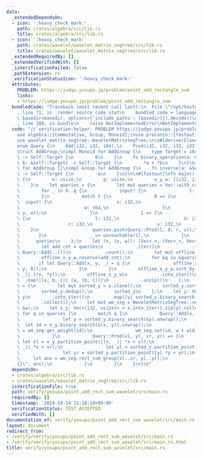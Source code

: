 ```yaml
---
data:
  _extendedDependsOn:
  - icon: ':heavy_check_mark:'
    path: crates/algebra/src/lib.rs
    title: crates/algebra/src/lib.rs
  - icon: ':heavy_check_mark:'
    path: crates/wavelet/wavelet_matrix_segtree/src/lib.rs
    title: crates/wavelet/wavelet_matrix_segtree/src/lib.rs
  _extendedRequiredBy: []
  _extendedVerifiedWith: []
  _isVerificationFailed: false
  _pathExtension: rs
  _verificationStatusIcon: ':heavy_check_mark:'
  attributes:
    PROBLEM: https://judge.yosupo.jp/problem/point_add_rectangle_sum
    links:
    - https://judge.yosupo.jp/problem/point_add_rectangle_sum
  bundledCode: "Traceback (most recent call last):\n  File \"/opt/hostedtoolcache/Python/3.10.15/x64/lib/python3.10/site-packages/onlinejudge_verify/documentation/build.py\"\
    , line 71, in _render_source_code_stat\n    bundled_code = language.bundle(stat.path,\
    \ basedir=basedir, options={'include_paths': [basedir]}).decode()\n  File \"/opt/hostedtoolcache/Python/3.10.15/x64/lib/python3.10/site-packages/onlinejudge_verify/languages/rust.py\"\
    , line 288, in bundle\n    raise NotImplementedError\nNotImplementedError\n"
  code: "// verification-helper: PROBLEM https://judge.yosupo.jp/problem/point_add_rectangle_sum\n\
    use algebra::{Commutative, Group, Monoid};\nuse proconio::{fastout, input};\n\
    use wavelet_matrix_segtree::WaveletMatrixSegTree;\n\n#[derive(Clone, Copy, Debug)]\n\
    enum Query {\n    Add(i32, i32, i64),\n    Prod(i32, i32, i32, i32),\n}\n\n#[derive(Debug)]\n\
    struct AddGroup;\nimpl Monoid for AddGroup {\n    type Target = i64;\n    fn id_element()\
    \ -> Self::Target {\n        0\n    }\n    fn binary_operation(a: &Self::Target,\
    \ b: &Self::Target) -> Self::Target {\n        *a + *b\n    }\n}\nimpl Commutative\
    \ for AddGroup {}\nimpl Group for AddGroup {\n    fn inverse(a: &Self::Target)\
    \ -> Self::Target {\n        -a\n    }\n}\n\n#[fastout]\nfn main() {\n    input!\
    \ {\n        n: usize,\n        q: usize,\n        x_y_w: [(i32, i32, i64); n],\n\
    \    }\n    let queries = {\n        let mut queries = Vec::with_capacity(q);\n\
    \        for _ in 0..q {\n            input! {\n                t: i32,\n    \
    \        }\n            match t {\n                0 => {\n                  \
    \  input! {\n                        x: i32,\n                        y: i32,\n\
    \                        w: i64,\n                    }\n                    queries.push(Query::Add(x,\
    \ y, w));\n                }\n                1 => {\n                    input!\
    \ {\n                        l: i32,\n                        d: i32,\n      \
    \                  r: i32,\n                        u: i32,\n                \
    \    }\n                    queries.push(Query::Prod(l, d, r, u));\n         \
    \       }\n                _ => unreachable!(),\n            }\n        }\n  \
    \      queries\n    };\n    let (x, (y, w)): (Vec<_>, (Vec<_>, Vec<_>)) = {\n\
    \        let add_cnt = queries\n            .iter()\n            .filter(|q| matches!(q,\
    \ Query::Add(..)))\n            .count();\n        let mut offline_x_y_w = x_y_w.clone();\n\
    \        offline_x_y_w.reserve(add_cnt);\n        for &q in &queries {\n     \
    \       if let Query::Add(x, y, _) = q {\n                offline_x_y_w.push((x,\
    \ y, 0));\n            }\n        }\n        offline_x_y_w.sort_by_key(|(x, y,\
    \ _)| (*x, *y));\n        offline_x_y_w\n            .into_iter()\n          \
    \  .map(|(a, b, c)| (a, (b, c)))\n            .unzip()\n    };\n    let sorted_y\
    \ = {\n        let mut sorted_y = y.clone();\n        sorted_y.sort_unstable();\n\
    \        sorted_y.dedup();\n        sorted_y\n    };\n    let y: Vec<usize> =\
    \ y\n        .into_iter()\n        .map(|y| sorted_y.binary_search(&y).unwrap())\n\
    \        .collect();\n    let mut wm_seg = WaveletMatrixSegTree::<AddGroup>::from_weight(&y,\
    \ &w);\n    let x_y: Vec<(i32, usize)> = x.into_iter().zip(y).collect();\n   \
    \ for q in queries {\n        match q {\n            Query::Add(x, y, w) => {\n\
    \                let y = sorted_y.binary_search(&y).unwrap();\n              \
    \  let id = x_y.binary_search(&(x, y)).unwrap();\n                let old_weight\
    \ = wm_seg.get_weight(id);\n                wm_seg.set(id, w + old_weight);\n\
    \            }\n            Query::Prod(xl, yl, xr, yr) => {\n               \
    \ let xl = x_y.partition_point(|(x, _)| *x < xl);\n                let xr = x_y.partition_point(|(x,\
    \ _)| *x < xr);\n                let yl = sorted_y.partition_point(|y| *y < yl);\n\
    \                let yr = sorted_y.partition_point(|y| *y < yr);\n           \
    \     let ans = wm_seg.rect_sum_group(xl..xr, yl..yr);\n                println!(\"\
    {}\", ans);\n            }\n        }\n    }\n}\n"
  dependsOn:
  - crates/algebra/src/lib.rs
  - crates/wavelet/wavelet_matrix_segtree/src/lib.rs
  isVerificationFile: true
  path: verify/yosupo/point_add_rect_sum_wavelet/src/main.rs
  requiredBy: []
  timestamp: '2024-10-14 11:18:10+09:00'
  verificationStatus: TEST_ACCEPTED
  verifiedWith: []
documentation_of: verify/yosupo/point_add_rect_sum_wavelet/src/main.rs
layout: document
redirect_from:
- /verify/verify/yosupo/point_add_rect_sum_wavelet/src/main.rs
- /verify/verify/yosupo/point_add_rect_sum_wavelet/src/main.rs.html
title: verify/yosupo/point_add_rect_sum_wavelet/src/main.rs
---
```


